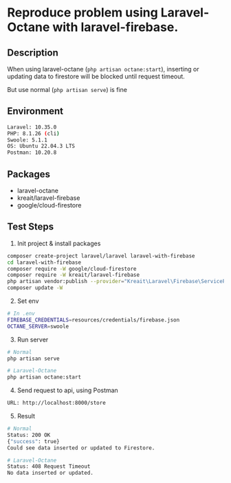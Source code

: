 # Reproduce problem using Laravel-Octane with laravel-firebase.

## Description
When using laravel-octane (`php artisan octane:start`), inserting or updating data to firestore will be blocked until request timeout.

But use normal (`php artisan serve`) is fine

## Environment
```bash
Laravel: 10.35.0
PHP: 8.1.26 (cli)
Swoole: 5.1.1
OS: Ubuntu 22.04.3 LTS
Postman: 10.20.8
```

## Packages
* laravel-octane
* kreait/laravel-firebase
* google/cloud-firestore


## Test Steps
1. Init project & install packages
```bash
composer create-project laravel/laravel laravel-with-firebase
cd laravel-with-firebase
composer require -W google/cloud-firestore
composer require -W kreait/laravel-firebase
php artisan vendor:publish --provider="Kreait\Laravel\Firebase\ServiceProvider" --tag=config
composer update -W
```
2. Set env
```bash
# In .env
FIREBASE_CREDENTIALS=resources/credentials/firebase.json
OCTANE_SERVER=swoole
```
3. Run server
```bash
# Normal
php artisan serve

# Laravel-Octane
php artisan octane:start
```
4. Send request to api, using Postman
```bash
URL: http://localhost:8000/store
```
5. Result
```bash
# Normal
Status: 200 OK
{"success": true}
Could see data inserted or updated to Firestore.

# Laravel-Octane
Status: 408 Request Timeout
No data inserted or updated.
```
